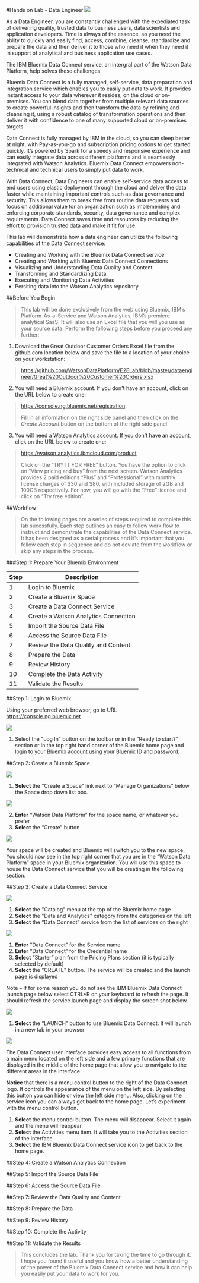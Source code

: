 #Hands on Lab - Data Engineer
[<img src="https://github.com/ibmdataworks/datafirst/raw/master/datascientist/media/DEE2E.png">](https://github.com/ibmdataworks/datafirst/tree/master/dataengineer)

As a Data Engineer, you are constantly challenged with the expediated task of delivering quality, trusted data to business users, data scientists and application developers. Time is always of the essence, so you need the ablity to quickly and easily find, access, combine, cleanse, standardize and prepare the data and then deliver it to those who need it when they need it in support of analytical and business application use cases. 

The IBM Bluemix Data Connect service, an intergral part of the Watson Data Platform, help solves these challenges.

Bluemix Data Connect is a fully managed, self-service, data preparation and integration service which enables you to easily put data to work. It provides instant access to your data wherever it resides, on the cloud or on-premises. You can blend data together from multiple relevant data sources to create powerful insights and then transform the data by refining and cleansing it, using a robust catalog of transformation operations and then deliver it with confidence to one of many supported cloud or on-premises targets.

Data Connect is fully managed by IBM in the cloud, so you can sleep better at night, with Pay-as-you-go and subscription pricing options to get started quickly. It’s powered by Spark for a speedy and responsive experience and can easily integrate data across different platforms and is seamlessly integrated with Watson Analytics. Bluemix Data Connect empowers non-technical and technical users to simply put data to work.

With Data Connect, Data Engineers can enable self-service data access to end users using elastic deployment through the cloud and delver the data faster while maintaining important controls such as data governance and security. This allows them to break free from routine data requests and focus on additional value for an organization such as implementing and enforcing corporate standards, security, data governance and complex requirements. Data Connect saves time and resources by reducing the effort to provision trusted data and make it fit for use.

This lab will demonstrate how a data engineer can utilize the following capabilities of the Data Connect service: 

* Creating and Working with the Bluemix Data Connect service
*	Creating and Working with Bluemix Data Connect Connections
*	Visualizing and Understanding Data Quality and Content
*	Transforming and Standardizing Data
*	Executing and Monitoring Data Activities
* Persiting data into the Watson Analytics repository

##Before You Begin

> This lab will be done exclusively from the web using Bluemix, IBM’s Platform-As-a-Service and Watson Analytics, IBM’s premiere analytical SaaS. It will also use an Excel file that you will you use as your source data. Perform the following steps before you proceed any further:

1. Download the Great Outdoor Customer Orders Excel file from the github.com location below and save the file to a location of your choice on your workstation:

 > https://github.com/WatsonDataPlatform/E2ELab/blob/master/dataengineer/Great%20Outdoor%20Customer%20Orders.xlsx

2. You will need a Bluemix account. If you don't have an account, click on the URL below to create one:

  > https://console.ng.bluemix.net/registration
  >
  > Fill in all information on the right side panel and then click on the *Create Account* button on the bottom of the right side panel

3. You will need a Watson Analytics account. If you don't have an account, click on the URL below to create one:

  > https://watson.analytics.ibmcloud.com/product
  >
  > Click on the “TRY IT FOR FREE” button. You have the option to click on “View pricing and buy” from the next screen. Watson Analytics provides 2 paid editions “Plus” and “Professional” with monthly license charges of $30 and $80, with included storage of 2GB and 100GB respectively. For now, you will go with the “Free” license and click on “Try free edition”.

##Workflow

> On the following pages are a series of steps required to complete this lab sucessfully. Each step outlines an easy to follow work flow to instruct and demonstrate the capabilities of the Data Connect service. It has been designed as a serial process and it’s important that you follow each step in sequence and do not deviate from the workflow or skip any steps in the process.

###Step 1: Prepare Your Bluemix Environment

Step | Description
------------ | -------------
1 | Login to Bluemix
2	| Create a Bluemix Space
3	| Create a Data Connect Service
4	| Create a Watson Analytics Connection
5	| Import the Source Data File
6	| Access the Source Data File
7	| Review the Data Quality and Content
8	| Prepare the Data
9	| Review History
10| Complete the Data Activity
11| Validate the Results

##Step 1: Login to Bluemix

Using your preferred web browser, go to URL https://console.ng.bluemix.net

<img src="./media/Step1-image-1.png"/>

1. Select the "Log In" button on the toolbar or in the “Ready to start?” section or in the top right hand corner of the Bluemix home page and login to your Bluemix account using your Bluemix ID and password.

##Step 2: Create a Bluemix Space

<img src="./media/Step2-image-1.png"/> 

1. **Select** the "Create a Space" link next to “Manage Organizations” below the Space drop down list box.

<img src="./media/Step2-image-2.png"/>

2. **Enter** “Watson Data Platform” for the space name, or whatever you prefer
3. **Select** the “Create” button

<img src="./media/Step2-image-3.png"/>

Your space will be created and Bluemix will switch you to the new space. You should now see in the top right corner that you are in the “Watson Data Platform” space in your Bluemix organization. You will use this space to house the Data Connect service that you will be creating in the following section.

##Step 3: Create a Data Connect Service

<img src="./media/Step3-image-1.png"/>
 
1. **Select** the "Catalog" menu at the top of the Bluemix home page
1. **Select** the "Data and Analytics" category from the categories on the left
1. **Select** the “Data Connect” service from the list of services on the right

<img src="./media/Step3-image-2.png"/>

1.	**Enter** ”Data Connect” for the Service name
1.	**Enter** “Data Connect” for the Credential name
1.	**Select** “Starter” plan from the Pricing Plans section (it is typically selected by default)
1.	**Select** the "CREATE" button. The service will be created and the launch page is displayed

Note – If for some reason you do not see the IBM Bluemix Data Connect launch page below select CTRL+R on your keyboard to refresh the page. It should refresh the service launch page and display the screen shot below.

<img src="./media/Step3-image-3.png"/>

1.	**Select** the “LAUNCH” button to use Bluemix Data Connect. It will launch in a new tab in your browser

<img src="./media/Step3-image-4.png"/>

The Data Connect user interface provides easy access to all functions from a main menu located on the left side and a few primary functions that are displayed in the middle of the home page that allow you to navigate to the different areas in the interface.

**Notice** that there is a menu control button to the right of the Data Connect logo. It controls the appearance of the menu on the left side. By selecting this button you can hide or view the left side menu. Also, clicking on the service icon you can always get back to the home page. Let’s experiment with the menu control button.

1. **Select** the menu control button. The menu will disappear. Select it again and the menu will reappear.
1.	**Select** the Activities menu item. It will take you to the Activities section of the interface.
1.	**Select** the IBM Bluemix Data Connect service icon to get back to the home page.

##Step 4: Create a Watson Analytics Connection

##Step 5: Import the Source Data File

##Step 6: Access the Source Data File

##Step 7: Review the Data Quality and Content

##Step 8: Prepare the Data

##Step 9: Review History

##Step 10: Complete the Activity

##Step 11: Validate the Results


>This concludes the lab. Thank you for taking the time to go through it. I hope you found it useful and you know how a better understanding of the power of the Bluemix Data Connect service and how it can help you easily put your data to work for you.
